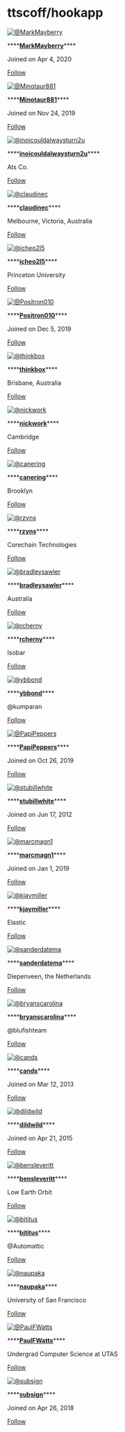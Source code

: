 # ttscoff/hookapp

[![@MarkMayberry](https://avatars.githubusercontent.com/u/63154725?s=180&v=4)](https://github.com/MarkMayberry)

\*\*\*\*[**MarkMayberry**](https://github.com/MarkMayberry)\*\*\*\*

 Joined on Apr 4, 2020

 [Follow](https://github.com/login?return_to=%2Fttscoff%2Fhookapp%2Fstargazers)

[![@Minotaur881](https://avatars.githubusercontent.com/u/58136465?s=180&u=c83c30b72a067d9f62c0bd279623b452f0b97e8f&v=4)](https://github.com/Minotaur881)

\*\*\*\*[**Minotaur881**](https://github.com/Minotaur881)\*\*\*\*

 Joined on Nov 24, 2019

 [Follow](https://github.com/login?return_to=%2Fttscoff%2Fhookapp%2Fstargazers)

[![@inoicouldalwaysturn2u](https://avatars.githubusercontent.com/u/850852?s=180&u=12da2b6bda8bc1d3018391aa1e7f42c890ef4dad&v=4)](https://github.com/inoicouldalwaysturn2u)

\*\*\*\*[**inoicouldalwaysturn2u**](https://github.com/inoicouldalwaysturn2u)\*\*\*\*

 Ats Co.

 [Follow](https://github.com/login?return_to=%2Fttscoff%2Fhookapp%2Fstargazers)

[![@claudinec](https://avatars.githubusercontent.com/u/74594?s=180&u=96952fef6d85d3e2197a87529c3dbda0c95696ef&v=4)](https://github.com/claudinec)

\*\*\*\*[**claudinec**](https://github.com/claudinec)\*\*\*\*

 Melbourne, Victoria, Australia

 [Follow](https://github.com/login?return_to=%2Fttscoff%2Fhookapp%2Fstargazers)

[![@icheo2l5](https://avatars.githubusercontent.com/u/8883999?s=180&v=4)](https://github.com/icheo2l5)

\*\*\*\*[**icheo2l5**](https://github.com/icheo2l5)\*\*\*\*

 Princeton University

 [Follow](https://github.com/login?return_to=%2Fttscoff%2Fhookapp%2Fstargazers)

[![@Positron010](https://avatars.githubusercontent.com/u/58566157?s=180&u=f58718a9a522f14b1ddd27d180cba86fa7040fb9&v=4)](https://github.com/Positron010)

\*\*\*\*[**Positron010**](https://github.com/Positron010)\*\*\*\*

 Joined on Dec 5, 2019

 [Follow](https://github.com/login?return_to=%2Fttscoff%2Fhookapp%2Fstargazers)

[![@thinkbox](https://avatars.githubusercontent.com/u/1108418?s=180&v=4)](https://github.com/thinkbox)

\*\*\*\*[**thinkbox**](https://github.com/thinkbox)\*\*\*\*

 Brisbane, Australia

 [Follow](https://github.com/login?return_to=%2Fttscoff%2Fhookapp%2Fstargazers)

[![@nickwork](https://avatars.githubusercontent.com/u/559281?s=180&u=806d7fc63ac8c3361ef81c649eba637123e198cb&v=4)](https://github.com/nickwork)

\*\*\*\*[**nickwork**](https://github.com/nickwork)\*\*\*\*

 Cambridge

 [Follow](https://github.com/login?return_to=%2Fttscoff%2Fhookapp%2Fstargazers)

[![@canering](https://avatars.githubusercontent.com/u/19735849?s=180&u=f9733b7417338afb9f71a03d6a2eea0350ba626d&v=4)](https://github.com/canering)

\*\*\*\*[**canering**](https://github.com/canering)\*\*\*\*

 Brooklyn

 [Follow](https://github.com/login?return_to=%2Fttscoff%2Fhookapp%2Fstargazers)

[![@rzyns](https://avatars.githubusercontent.com/u/3941539?s=180&v=4)](https://github.com/rzyns)

\*\*\*\*[**rzyns**](https://github.com/rzyns)\*\*\*\*

 Corechain Technologies

 [Follow](https://github.com/login?return_to=%2Fttscoff%2Fhookapp%2Fstargazers)

[![@bradleysawler](https://avatars.githubusercontent.com/u/54733572?s=180&v=4)](https://github.com/bradleysawler)

\*\*\*\*[**bradleysawler**](https://github.com/bradleysawler)\*\*\*\*

 Australia

 [Follow](https://github.com/login?return_to=%2Fttscoff%2Fhookapp%2Fstargazers)

[![@rcherny](https://avatars.githubusercontent.com/u/962342?s=180&u=5c66da627eac649541e86d27614f6db22fd43bc0&v=4)](https://github.com/rcherny)

\*\*\*\*[**rcherny**](https://github.com/rcherny)\*\*\*\*

 Isobar

 [Follow](https://github.com/login?return_to=%2Fttscoff%2Fhookapp%2Fstargazers)

[![@ybbond](https://avatars.githubusercontent.com/u/25895873?s=180&u=ed65f577b081339b2bb279a49b31ef6ed2c3e890&v=4)](https://github.com/ybbond)

\*\*\*\*[**ybbond**](https://github.com/ybbond)\*\*\*\*

 @kumparan

 [Follow](https://github.com/login?return_to=%2Fttscoff%2Fhookapp%2Fstargazers)

[![@PapiPeppers](https://avatars.githubusercontent.com/u/57047860?s=180&u=1ef4143fbf40aa21757fda856f2ba325d4371609&v=4)](https://github.com/PapiPeppers)

\*\*\*\*[**PapiPeppers**](https://github.com/PapiPeppers)\*\*\*\*

 Joined on Oct 26, 2019

 [Follow](https://github.com/login?return_to=%2Fttscoff%2Fhookapp%2Fstargazers)

[![@stubillwhite](https://avatars.githubusercontent.com/u/1859323?s=180&u=5ef484d7c79f8827fea25c4d8c8dfcaad68cdca3&v=4)](https://github.com/stubillwhite)

\*\*\*\*[**stubillwhite**](https://github.com/stubillwhite)\*\*\*\*

 Joined on Jun 17, 2012

 [Follow](https://github.com/login?return_to=%2Fttscoff%2Fhookapp%2Fstargazers)

[![@marcmagn1](https://avatars.githubusercontent.com/u/46304875?s=180&v=4)](https://github.com/marcmagn1)

\*\*\*\*[**marcmagn1**](https://github.com/marcmagn1)\*\*\*\*

 Joined on Jan 1, 2019

 [Follow](https://github.com/login?return_to=%2Fttscoff%2Fhookapp%2Fstargazers)

[![@kjaymiller](https://avatars.githubusercontent.com/u/8632637?s=180&u=34b37a273fbb49e4fbcf57ed8a7b3c3fd9f4de4c&v=4)](https://github.com/kjaymiller)

\*\*\*\*[**kjaymiller**](https://github.com/kjaymiller)\*\*\*\*

 Elastic

 [Follow](https://github.com/login?return_to=%2Fttscoff%2Fhookapp%2Fstargazers)

[![@sanderdatema](https://avatars.githubusercontent.com/u/176252?s=180&v=4)](https://github.com/sanderdatema)

\*\*\*\*[**sanderdatema**](https://github.com/sanderdatema)\*\*\*\*

 Diepenveen, the Netherlands

 [Follow](https://github.com/login?return_to=%2Fttscoff%2Fhookapp%2Fstargazers)

[![@bryanscarolina](https://avatars.githubusercontent.com/u/42221030?s=180&u=095e11286252a059513de0ccd895685c482f5d02&v=4)](https://github.com/bryanscarolina)

\*\*\*\*[**bryanscarolina**](https://github.com/bryanscarolina)\*\*\*\*

 @blufishteam

 [Follow](https://github.com/login?return_to=%2Fttscoff%2Fhookapp%2Fstargazers)

[![@cands](https://avatars.githubusercontent.com/u/3845017?s=180&v=4)](https://github.com/cands)

\*\*\*\*[**cands**](https://github.com/cands)\*\*\*\*

 Joined on Mar 12, 2013

 [Follow](https://github.com/login?return_to=%2Fttscoff%2Fhookapp%2Fstargazers)

[![@dildwild](https://avatars.githubusercontent.com/u/12044129?s=180&v=4)](https://github.com/dildwild)

\*\*\*\*[**dildwild**](https://github.com/dildwild)\*\*\*\*

 Joined on Apr 21, 2015

 [Follow](https://github.com/login?return_to=%2Fttscoff%2Fhookapp%2Fstargazers)

[![@bensleveritt](https://avatars.githubusercontent.com/u/390779?s=180&u=f0f3646f75523cc0c8522bb811f3599567a2e066&v=4)](https://github.com/bensleveritt)

\*\*\*\*[**bensleveritt**](https://github.com/bensleveritt)\*\*\*\*

 Low Earth Orbit

 [Follow](https://github.com/login?return_to=%2Fttscoff%2Fhookapp%2Fstargazers)

[![@bjtitus](https://avatars.githubusercontent.com/u/3250?s=180&v=4)](https://github.com/bjtitus)

\*\*\*\*[**bjtitus**](https://github.com/bjtitus)\*\*\*\*

 @Automattic

 [Follow](https://github.com/login?return_to=%2Fttscoff%2Fhookapp%2Fstargazers)

[![@naupaka](https://avatars.githubusercontent.com/u/1428071?s=180&u=05c5a54ae080d5b3c86499bd3721ddb30814e76c&v=4)](https://github.com/naupaka)

\*\*\*\*[**naupaka**](https://github.com/naupaka)\*\*\*\*

 University of San Francisco

 [Follow](https://github.com/login?return_to=%2Fttscoff%2Fhookapp%2Fstargazers)

[![@PaulFWatts](https://avatars.githubusercontent.com/u/7057417?s=180&u=4368ef46aa5eba43726cf34d8e1fb77435b06f7e&v=4)](https://github.com/PaulFWatts)

\*\*\*\*[**PaulFWatts**](https://github.com/PaulFWatts)\*\*\*\*

 Undergrad Computer Science at UTAS

 [Follow](https://github.com/login?return_to=%2Fttscoff%2Fhookapp%2Fstargazers)

[![@subsign](https://avatars.githubusercontent.com/u/38755417?s=180&u=a57f22d3a0b3ded2c6c1dff3cf2488a84845a5f8&v=4)](https://github.com/subsign)

\*\*\*\*[**subsign**](https://github.com/subsign)\*\*\*\*

 Joined on Apr 26, 2018

 [Follow](https://github.com/login?return_to=%2Fttscoff%2Fhookapp%2Fstargazers)

